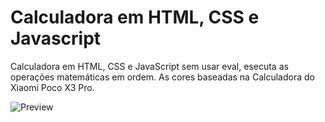 # Calculadora em HTML, CSS e Javascript
Calculadora em HTML, CSS e JavaScript sem usar eval, esecuta as operações matemáticas em ordem.
As cores baseadas na Calculadora do Xiaomi Poco X3 Pro.


![Preview](https://github.com/alxrds/alxrds.github.io/blob/main/assets/img/print.PNG?raw=true)
